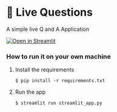 # 🎈 Live Questions

A simple live Q and A Application

[![Open in Streamlit](https://static.streamlit.io/badges/streamlit_badge_black_white.svg)](https://livequestions.streamlit.app/)

### How to run it on your own machine

1. Install the requirements

   ```
   $ pip install -r requirements.txt
   ```

2. Run the app

   ```
   $ streamlit run streamlit_app.py
   ```

